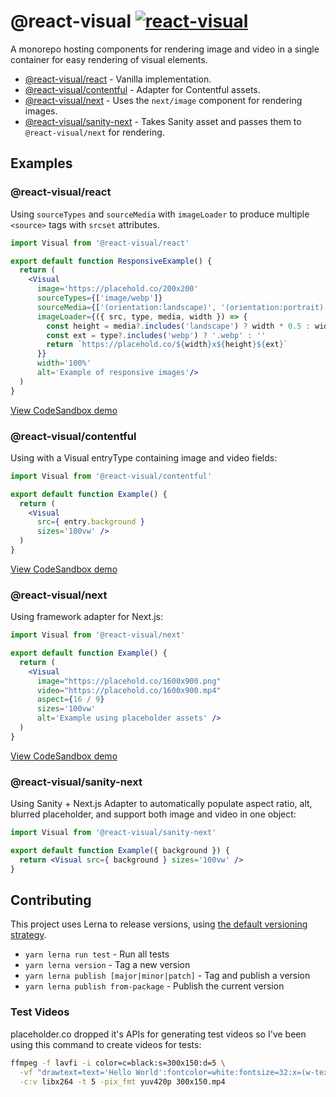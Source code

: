 # @react-visual [![react-visual](https://img.shields.io/endpoint?url=https://cloud.cypress.io/badge/simple/fn6c7w&style=flat&logo=cypress)](https://cloud.cypress.io/projects/fn6c7w/runs)

A monorepo hosting components for rendering image and video in a single container for easy rendering of visual elements.

- [@react-visual/react](./packages/react) - Vanilla implementation.
- [@react-visual/contentful](./packages/contentful) - Adapter for Contentful assets.
- [@react-visual/next](./packages/next) - Uses the `next/image` component for rendering images.
- [@react-visual/sanity-next](./packages/sanity-next) - Takes Sanity asset and passes them to `@react-visual/next` for rendering.

## Examples

### @react-visual/react

Using `sourceTypes` and `sourceMedia` with `imageLoader` to produce multiple `<source>` tags with `srcset` attributes.

```jsx
import Visual from '@react-visual/react'

export default function ResponsiveExample() {
  return (
    <Visual
      image='https://placehold.co/200x200'
      sourceTypes={['image/webp']}
      sourceMedia={['(orientation:landscape)', '(orientation:portrait)']}
      imageLoader={({ src, type, media, width }) => {
        const height = media?.includes('landscape') ? width * 0.5 : width
        const ext = type?.includes('webp') ? '.webp' : ''
        return `https://placehold.co/${width}x${height}${ext}`
      }}
      width='100%'
      alt='Example of responsive images'/>
  )
}
```

[View CodeSandbox demo](https://codesandbox.io/p/sandbox/react-visual-react-demo-w4sh62)

### @react-visual/contentful

Using with a Visual entryType containing image and video fields:

```jsx
import Visual from '@react-visual/contentful'

export default function Example() {
  return (
    <Visual
      src={ entry.background }
      sizes='100vw' />
  )
}
```

[View CodeSandbox demo](https://codesandbox.io/p/devbox/react-visual-contentful-demo-gmxg7d)

### @react-visual/next

Using framework adapter for Next.js:

```jsx
import Visual from '@react-visual/next'

export default function Example() {
  return (
    <Visual
      image="https://placehold.co/1600x900.png"
      video="https://placehold.co/1600x900.mp4"
      aspect={16 / 9}
      sizes='100vw'
      alt='Example using placeholder assets' />
  )
}
```

[View CodeSandbox demo](https://codesandbox.io/p/sandbox/react-visual-next-demo-8lwxl9)

### @react-visual/sanity-next

Using Sanity + Next.js Adapter to automatically populate aspect ratio, alt, blurred placeholder, and support both image and video in one object:

```jsx
import Visual from '@react-visual/sanity-next'

export default function Example({ background }) {
  return <Visual src={ background } sizes='100vw' />
}
```

## Contributing

This project uses Lerna to release versions, using [the default versioning strategy](https://lerna.js.org/docs/features/version-and-publish#versioning-strategies).

- `yarn lerna run test` - Run all tests
- `yarn lerna version` - Tag a new version
- `yarn lerna publish [major|minor|patch]` - Tag and publish a version
- `yarn lerna publish from-package` - Publish the current version

### Test Videos

placeholder.co dropped it's APIs for generating test videos so I've been using this command to create videos for tests:

```sh
ffmpeg -f lavfi -i color=c=black:s=300x150:d=5 \
  -vf "drawtext=text='Hello World':fontcolor=white:fontsize=32:x=(w-text_w)/2:y=(h-text_h)/2" \
  -c:v libx264 -t 5 -pix_fmt yuv420p 300x150.mp4
```
